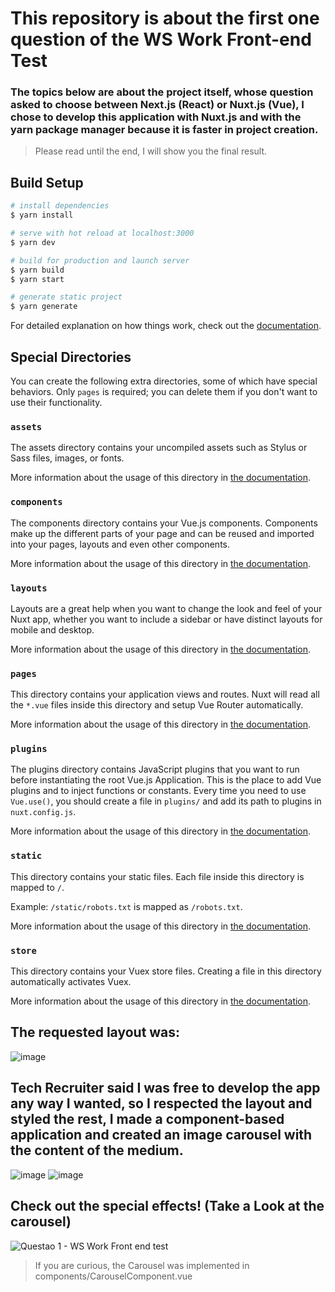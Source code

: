 # This repository is about the first one question of the WS Work Front-end Test

### The topics below are about the project itself, whose question asked to choose between Next.js (React) or Nuxt.js (Vue), I chose to develop this application with Nuxt.js and with the yarn package manager because it is faster in project creation.

>Please read until the end, I will show you the final result.

## Build Setup

```bash
# install dependencies
$ yarn install

# serve with hot reload at localhost:3000
$ yarn dev

# build for production and launch server
$ yarn build
$ yarn start

# generate static project
$ yarn generate
```

For detailed explanation on how things work, check out the [documentation](https://nuxtjs.org).

## Special Directories

You can create the following extra directories, some of which have special behaviors. Only `pages` is required; you can delete them if you don't want to use their functionality.

### `assets`

The assets directory contains your uncompiled assets such as Stylus or Sass files, images, or fonts.

More information about the usage of this directory in [the documentation](https://nuxtjs.org/docs/2.x/directory-structure/assets).

### `components`

The components directory contains your Vue.js components. Components make up the different parts of your page and can be reused and imported into your pages, layouts and even other components.

More information about the usage of this directory in [the documentation](https://nuxtjs.org/docs/2.x/directory-structure/components).

### `layouts`

Layouts are a great help when you want to change the look and feel of your Nuxt app, whether you want to include a sidebar or have distinct layouts for mobile and desktop.

More information about the usage of this directory in [the documentation](https://nuxtjs.org/docs/2.x/directory-structure/layouts).

### `pages`

This directory contains your application views and routes. Nuxt will read all the `*.vue` files inside this directory and setup Vue Router automatically.

More information about the usage of this directory in [the documentation](https://nuxtjs.org/docs/2.x/get-started/routing).

### `plugins`

The plugins directory contains JavaScript plugins that you want to run before instantiating the root Vue.js Application. This is the place to add Vue plugins and to inject functions or constants. Every time you need to use `Vue.use()`, you should create a file in `plugins/` and add its path to plugins in `nuxt.config.js`.

More information about the usage of this directory in [the documentation](https://nuxtjs.org/docs/2.x/directory-structure/plugins).

### `static`

This directory contains your static files. Each file inside this directory is mapped to `/`.

Example: `/static/robots.txt` is mapped as `/robots.txt`.

More information about the usage of this directory in [the documentation](https://nuxtjs.org/docs/2.x/directory-structure/static).

### `store`

This directory contains your Vuex store files. Creating a file in this directory automatically activates Vuex.

More information about the usage of this directory in [the documentation](https://nuxtjs.org/docs/2.x/directory-structure/store).
## The requested layout was:
![image](https://user-images.githubusercontent.com/106850969/230840646-9b91e44b-1ca4-43a1-85e9-ba74f2509cc2.png)
## Tech Recruiter said I was free to develop the app any way I wanted, so I respected the layout and styled the rest, I made a component-based application and created an image carousel with the content of the medium.
![image](https://user-images.githubusercontent.com/106850969/230841312-444f032a-4739-45d4-a4d4-b8738cdd6f92.png)
![image](https://user-images.githubusercontent.com/106850969/230841029-cbf3f1dd-088f-4849-a2c9-6ad90f7db54b.png)
## Check out the special effects! (Take a Look at the carousel)
![Questao 1 - WS Work Front end test](https://user-images.githubusercontent.com/106850969/230841519-56fcc227-5757-415c-a069-41ef8355710b.gif)

> If you are curious, the Carousel was implemented in components/CarouselComponent.vue
